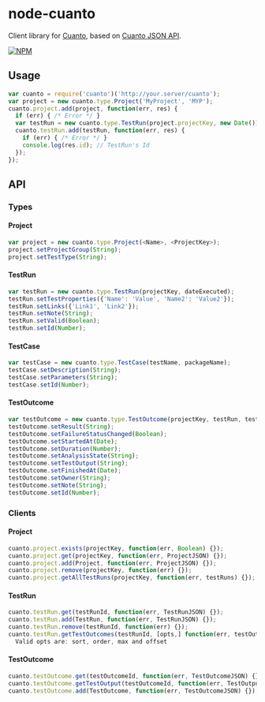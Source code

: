 # node-cuanto

Client library for [Cuanto](http://www.trackyourtests.com/),
based on [Cuanto JSON API](http://docs.codehaus.org/display/CUANTO/Cuanto+JSON+API).

[![NPM](https://nodei.co/npm/cuanto.png)](https://nodei.co/npm/cuanto/)

## Usage
```javascript
var cuanto = require('cuanto')('http://your.server/cuanto');
var project = new cuanto.type.Project('MyProject', 'MYP');
cuanto.project.add(project, function(err, res) {
  if (err) { /* Error */ }
  var testRun = new cuanto.type.TestRun(project.projectKey, new Date());
  cuanto.testRun.add(testRun, function(err, res) {
    if (err) { /* Error */ }
    console.log(res.id); // TestRun's Id
  });
});
```

## API
### Types
#### Project
```javascript
var project = new cuanto.type.Project(<Name>, <ProjectKey>);
project.setProjectGroup(String);
project.setTestType(String);
```

#### TestRun
```javascript
var testRun = new cuanto.type.TestRun(projectKey, dateExecuted);
testRun.setTestProperties({'Name': 'Value', 'Name2': 'Value2'});
testRun.setLinks({'Link1', 'Link2'});
testRun.setNote(String);
testRun.setValid(Boolean);
testRun.setId(Number);
```

#### TestCase
```javascript
var testCase = new cuanto.type.TestCase(testName, packageName);
testCase.setDescription(String);
testCase.setParameters(String);
testCase.setId(Number);
```

#### TestOutcome
```javascript
var testOutcome = new cuanto.type.TestOutcome(projectKey, testRun, testCase);
testOutcome.setResult(String);
testOutcome.setFailureStatusChanged(Boolean);
testOutcome.setStartedAt(Date);
testOutcome.setDuration(Number);
testOutcome.setAnalysisState(String);
testOutcome.setTestOutput(String);
testOutcome.setFinishedAt(Date);
testOutcome.setOwner(String);
testOutcome.setNote(String);
testOutcome.setId(Number);
```

### Clients
#### Project
```javascript
cuanto.project.exists(projectKey, function(err, Boolean) {});
cuanto.project.get(projectKey, function(err, ProjectJSON) {});
cuanto.project.add(Project, function(err, ProjectJSON) {});
cuanto.project.remove(projectKey, function(err) {});
cuanto.project.getAllTestRuns(projectKey, function(err, testRuns) {});
```

#### TestRun
```javascript
cuanto.testRun.get(testRunId, function(err, TestRunJSON) {});
cuanto.testRun.add(TestRun, function(err, TestRunJSON) {});
cuanto.testRun.remove(testRunId, function(err) {});
cuanto.testRun.getTestOutcomes(testRunId, [opts,] function(err, testOutcomes) {});
  Valid opts are: sort, order, max and offset
```

#### TestOutcome
```javascript
cuanto.testOutcome.get(testOutcomeId, function(err, TestOutcomeJSON) {});
cuanto.testOutcome.getTestOutput(testOutcomeId, function(err, TestOutputString) {});
cuanto.testOutcome.add(TestOutcome, function(err, TestOutcomeJSON) {});
```
